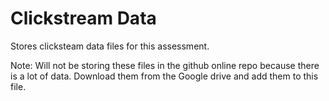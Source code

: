 # Clickstream Data

Stores clicksteam data files for this assessment.

Note: Will not be storing these files in the github online repo because there is a lot of data. Download them from the Google drive and add them to this file.
